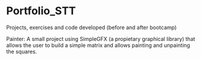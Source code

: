 # Portfolio_STT

Projects, exercises and code developed (before and after bootcamp)

Painter: A small project using SimpleGFX (a propietary graphical library) that allows the user to build a simple matrix and allows painting and unpainting the squares.